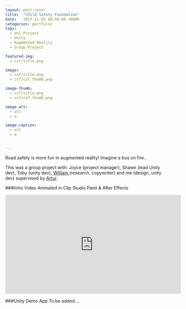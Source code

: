 ```yaml
---
layout: post-cover
title:  "Child Safety Foundation"
date:   2017-11-02 09:00:00 +0800
categories: portfolio
tags:
  - Uni Project
  - Unity
  - Augmented Reality
  - Group Project

featured-img:
  - csf/title.png

image:
  - csf/title.png
  - csf/csf_thumb.png

image-thumb:
  - csf/title.png
  - csf/csf_thumb.png

image-alt:
  - alt
  - a

image-caption:
  - alt
  - a


---
```



Road safety is more fun in augmented reality! Imagine a bus on fire..

This was a group project with: Joyce (project manager), Shawn (lead Unity dev), Toby (unity dev), [William ](http://www.willhobbsdesigns.com/)(research, copywriter) and me (design, unity dev) supervised by [Artur](www.ambientmediaassociation.org). 

###Intro Video
Animated in Clip Studio Paint & After Effects
<iframe width="560" height="315" src="https://www.youtube.com/embed/ql8dUW_6VgE" frameborder="0" allowfullscreen></iframe>

###Unity Demo App
To be added...